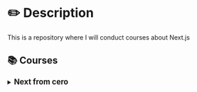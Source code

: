 # ✏️ Description

This is a repository where I will conduct courses about Next.js

## 📚 Courses

<section>
  <details>
    <summary>
      <strong style="font-size: larger;">Next from cero</strong> 
    </summary>
    <section>
      <h4> 🌐 Reference website </h4>
       <a href='https://nextjs.org/learn'>Start building with Next.js</a>
      ## Hola
       <h4> 📒 Chapters </h4>
          <section>
            <details name='chaptersBasicNext'>
              <summary>
                 Capitulo 1
              </summary>
              <p>Creamos un nuevo proyecto react</p>
            </details>
            <details name='chaptersBasicNext'>
              <summary>
                Capitulo 2 
              </summary>
              <p>Hacemos algo</p>
            </details>
      </section>
    </section>
  </details>
</section>


